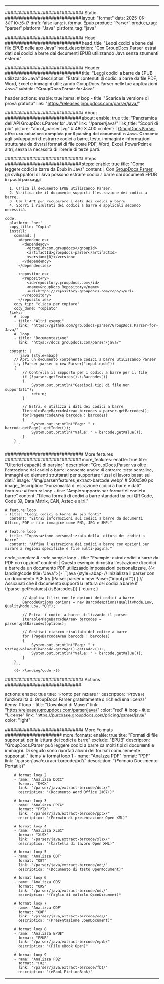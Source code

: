 


---
############################# Static ############################
layout: "format"
date:  2025-06-30T10:25:17
draft: false
lang: it
format: Epub
product: "Parser"
product_tag: "parser"
platform: "Java"
platform_tag: "java"

############################# Head ############################
head_title: "Leggi codici a barre dai file EPUB nelle app Java"
head_description: "Con GroupDocs.Parser, estrai dati dei codici a barre dai documenti EPUB utilizzando Java senza strumenti esterni."

############################# Header ############################
title: "Leggi codici a barre da EPUB utilizzando Java" 
description: "Estrai contenuti di codici a barre da file PDF, Word, Excel e immagini utilizzando GroupDocs.Parser nelle tue applicazioni Java."
subtitle: "GroupDocs.Parser for Java" 

header_actions:
  enable: true
  items:
    #  loop
    - title: "Scarica la versione di prova gratuita"
      link: "https://releases.groupdocs.com/parser/java/"
      
############################# About ############################
about:
    enable: true
    title: "Panoramica dell'API GroupDocs.Parser for Java"
    link: "/parser/java/"
    link_title: "Scopri di più"
    picture: "about_parser.svg" # 480 X 400
    content: |
       [GroupDocs.Parser](/parser/java/) offre una soluzione completa per il parsing dei documenti in Java. Consente agli sviluppatori di estrarre codici a barre, testo, immagini e informazioni strutturate da diversi formati di file come PDF, Word, Excel, PowerPoint e altri, senza la necessità di librerie di terze parti.

############################# Steps ############################
steps:
    enable: true
    title: "Come leggere codici a barre da Epub in Java"
    content: |
      Con [GroupDocs.Parser](/parser/java/), gli sviluppatori di Java possono estrarre codici a barre dai documenti EPUB in pochi passaggi:
      
      1. Carica il documento EPUB utilizzando Parser.
      2. Verifica che il documento supporti l'estrazione dei codici a barre.
      3. Usa l'API per recuperare i dati dei codici a barre.
      4. Scorri i risultati dei codici a barre e applicali secondo necessità.
   
    code:
      platform: "net"
      copy_title: "Copia"
      install:
        command: |
          <dependencies>
            <dependency>
              <groupId>com.groupdocs</groupId>
              <artifactId>groupdocs-parser</artifactId>
              <version>{0}</version>
            </dependency>
          </dependencies>

          <repositories>
            <repository>
              <id>repository.groupdocs.com</id>
              <name>GroupDocs Repository</name>
              <url>https://repository.groupdocs.com/repo/</url>
            </repository>
          </repositories>
        copy_tip: "clicca per copiare"
        copy_done: "copiato"
      links:
        #  loop
        - title: "Altri esempi"
          link: "https://github.com/groupdocs-parser/GroupDocs.Parser-for-Java/"
        #  loop
        - title: "Documentazione"
          link: "https://docs.groupdocs.com/parser/java/"
          
      content: |
        ```java {style=abap}
        // Apri un documento contenente codici a barre utilizzando Parser
        try (Parser parser = new Parser("input.epub"))
        {
            // Controlla il supporto per i codici a barre per il file
            if (!parser.getFeatures().isBarcodes())
            {
                System.out.println("Gestisci tipi di file non supportati");
                return;
            }

            // Estrai e utilizza i dati dei codici a barre
            Iterable<PageBarcodeArea> barcodes = parser.getBarcodes();
            for(PageBarcodeArea barcode : barcodes)
            {
                System.out.println("Page: " + barcode.getPage().getIndex());
                System.out.println("Value: " + barcode.getValue());
            }
        }
        ```            

############################# More features ############################
more_features:
  enable: true
  title: "Ulteriori capacità di parsing"
  description: "GroupDocs.Parser va oltre l'estrazione dei codici a barre: consente anche di estrarre testo semplice, immagini ed elementi strutturati per supportare flussi di lavoro basati sui dati."
  image: "/img/parser/features_extract-barcode.webp" # 500x500 px
  image_description: "Funzionalità di estrazione codici a barre e dati"
  features:
    # feature loop
    - title: "Ampio supporto per formati di codici a barre"
      content: "Rileva formati di codici a barre standard tra cui QR Code, Code 39, Data Matrix, EAN, Aztec e altri."

    # feature loop
    - title: "Leggi codici a barre da più fonti"
      content: "Estrai informazioni sui codici a barre da documenti Office, PDF e file immagine come PNG, JPG e BMP."

    # feature loop
    - title: "Impostazione personalizzata della lettura dei codici a barre"
      content: "Affina l'estrazione dei codici a barre con opzioni per mirare a regioni specifiche e file multi-pagina."
      
  code_samples:
    # code sample loop
    - title: "Esempio: estrai codici a barre da PDF con opzioni"
      content: |
        Questo esempio dimostra l'estrazione di codici a barre da un documento PDF utilizzando impostazioni personalizzate.
        {{< landing/code title="Java">}}
        ```java {style=abap}
        //  Inizializza il parser con un documento PDF
        try (Parser parser = new Parser("input.pdf"))
        {
            // Assicurati che il documento supporti la lettura dei codici a barre
            if (!parser.getFeatures().isBarcodes())
            {
                return;
            }

            // Applica filtri con le opzioni dei codici a barre
            BarcodeOptions options = new BarcodeOptions(QualityMode.Low, QualityMode.Low, "QR");

            // Estrai i codici a barre utilizzando il parser
            Iterable<PageBarcodeArea> barcodes = parser.getBarcodes(options);

            // Gestisci ciascun risultato del codice a barre
            for (PageBarcodeArea barcode : barcodes)
            {
                System.out.println("Page: " + String.valueOf(barcode.getPage().getIndex()));
                System.out.println("Value: " + barcode.getValue());
            }
        }
        ```
        {{< /landing/code >}}


############################# Actions ############################

actions:
  enable: true
  title: "Pronto per iniziare?"
  description: "Prova le funzionalità di GroupDocs.Parser gratuitamente o richiedi una licenza"
  items:
    #  loop
    - title: "Download di Maven"
      link: "https://releases.groupdocs.com/parser/java/"
      color: "red"
        #  loop
    - title: "Licenze"
      link: "https://purchase.groupdocs.com/pricing/parser/java/"
      color: "light"


############################# More Formats #####################
more_formats:
    enable: true
    title: "Formati di file supportati per la lettura dei codici a barre"
    exclude: "EPUB"
    description: "GroupDocs.Parser può leggere codici a barre da molti tipi di documenti e immagini. Di seguito sono riportati alcuni dei formati comunemente supportati."
    items: 
        # format loop 1
        - name: "Analizza PDF"
          format: "PDF"
          link: "/parser/java/extract-barcode/pdf/"
          description: "(Formato Documento Portatile)"
          
        # format loop 2
        - name: "Analizza DOCX"
          format: "DOCX"
          link: "/parser/java/extract-barcode/docx/"
          description: "(Documento Word Office 2007+)"
          
        # format loop 3
        - name: "Analizza PPTX"
          format: "PPTX"
          link: "/parser/java/extract-barcode/pptx/"
          description: "(Formato di presentazione Open XML)"
          
        # format loop 4
        - name: "Analizza XLSX"
          format: "XLSX"
          link: "/parser/java/extract-barcode/xlsx/"
          description: "(Cartella di lavoro Open XML)"
          
        # format loop 5
        - name: "Analizza ODT"
          format: "ODT"
          link: "/parser/java/extract-barcode/odt/"
          description: "(Documento di testo OpenDocument)"
          
        # format loop 6
        - name: "Analizza ODS"
          format: "ODS"
          link: "/parser/java/extract-barcode/ods/"
          description: "(Foglio di calcolo OpenDocument)"
          
        # format loop 7
        - name: "Analizza ODP"
          format: "ODP"
          link: "/parser/java/extract-barcode/odp/"
          description: "(Presentazione OpenDocument)"
          
        # format loop 8
        - name: "Analizza EPUB"
          format: "EPUB"
          link: "/parser/java/extract-barcode/epub/"
          description: "(File eBook Open)"
          
        # format loop 9
        - name: "Analizza FB2"
          format: "FB2"
          link: "/parser/java/extract-barcode/fb2/"
          description: "(eBook FictionBook)"
         
          

---